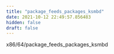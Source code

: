 ```yaml
---
title: "package_feeds_packages_ksmbd"
date: 2021-10-12 22:49:57.856483
hidden: false
draft: false
---
```


x86/64/package_feeds_packages_ksmbd

